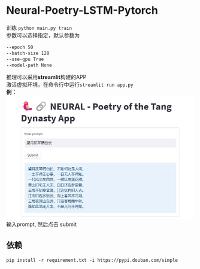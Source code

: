 # Neural-Poetry-LSTM-Pytorch  
训练 `python main.py train `  
参数可以选择指定，默认参数为
```
--epoch 50  
--batch-size 128  
--use-gpu True  
--model-path None  
```  

推理可以采用**streamlit**构建的APP  
激活虚拟环境，在命令行中运行`streamlit run app.py`   
**例：**
![result](temp/屏幕截图%202023-06-16%20154916.jpg)  
输入prompt, 然后点击 submit   

## 依赖  
`pip install -r requirement.txt -i https://pypi.douban.com/simple`